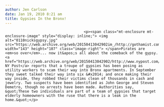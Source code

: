 ```yaml
---
author: Jen Carlson
date: Jan 19, 2010 8:21 am
title: Gypsies In the Bronx!
---
```


	
										<p><span class="mt-enclosure mt-enclosure-image" style="display: inline;"> <img alt="0110nicksgypsy.jpg" src="https://web.archive.org/web/20150413042902im_/http://gothamist.com/attachments/arts_jen/0110nicksgypsy.jpg" width="143" height="107" class="image-right"> </span>Pirates are <em>so over</em>... now it&apos;s all about the comeback of the gypsy. <a href="https://web.archive.org/web/20150413042902/http://www.nypost.com/p/news/local/bronx/bx_gypsy_home_thefts_v1qjRNvEEyK6R2ntgp5zXJ">The NY Post</a> reports that a troupe of gypsies has been posing as utility workers to scam their way into Bronx apartments. In September they sweet talked their way into six &#x2014; and once making their way inside, they robbed their victims clean of thousands in cash and jewelry. Two suspects have been identified as John George and Steven Demetro, though no arrests have been made. Authorities say, &quot;These two individuals are part of a team of gypsies that target elderly homeowners with the ruse that there is a leak in the home.&quot;</p>					
										
									
				